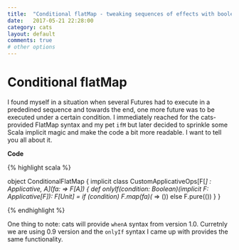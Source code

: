 ```yaml
---
title:  "Conditional flatMap - tweaking sequences of effects with boolean conditions"
date:   2017-05-21 22:28:00
category: cats
layout: default
comments: true
# other options
---
```


# Conditional flatMap

I found myself in a situation when several Futures had to execute in a prededined sequence and towards the end, one more future was to be executed under a certain condition. I immediately reached for the cats-provided FlatMap syntax and my pet `ifM` but later decided to sprinkle some Scala implicit magic and make the code a bit more readable. I want to tell you all about it.


**Code**

{% highlight scala %}

object ConditionalFlatMap {
    implicit class CustomApplicativeOps[F[_] : Applicative, A](fa: => F[A]) {
        def onlyIf(condition: Boolean)(implicit F: Applicative[F]): F[Unit] =
            if (condition) F.map(fa)(_ => ()) else F.pure(())
    }
}

{% endhighlight %}

One thing to note: cats will provide `whenA` syntax from version 1.0. Curretnly we are using 0.9 version and the `onlyIf` syntax I came up with provides the same functionality.

